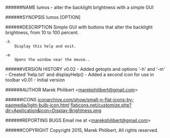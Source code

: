 ######NAME
	lumos - alter the backlight brightness with a simple GUI

######SYNOPSIS
	lumos [OPTION]

######DESCRIPTION
	Simple GUI with buttons that alter the backlight brightness, from 10 to 100 percent.

	-h
		Display this help and exit.

	-m
		Opens the window near the mouse..
	
######VERSION HISTORY
	v0.02
		- Added getopts and options '-h' and '-m'
		- Created 'help.txt' and displayHelp()
		- Added a second icon for use in toolbar
	v0.01
		- Initial version

######AUTHOR
	Marek Philibert <[marekphilibert@gmail.com](marekphilibert@gmail.com)>
	
######ICONS
	[iconarchive.com/show/small-n-flat-icons-by-paomedia/light-bulb-icon.html](iconarchive.com/show/small-n-flat-icons-by-paomedia/light-bulb-icon.html)
	[flaticons.net/customize.php?dir=Application&icon=Display-Brightness.png](flaticons.net/customize.php?dir=Application&icon=Display-Brightness.png)

######REPORTING BUGS
	Email me at <[marekphilibert@gmail.com](marekphilibert@gmail.com)>

######COPYRIGHT
	Copyright 2015, Marek Philibert, All rights reserved.
